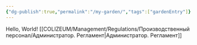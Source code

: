 ```yaml
---
{"dg-publish":true,"permalink":"/my-garden/","tags":["gardenEntry"]}
---
```


Hello, World!
[[COLIZEUM/Management/Regulations/Производственный персонал/Администратор. Регламент\|Администратор. Регламент]]
